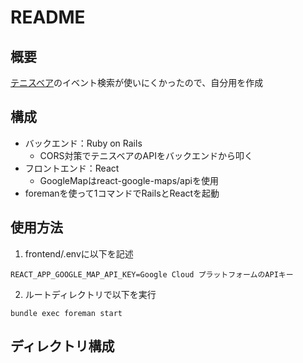 # README

## 概要
[テニスベア](https://www.tennisbear.net/event/prefecture/pref13)のイベント検索が使いにくかったので、自分用を作成

## 構成
- バックエンド：Ruby on Rails
  - CORS対策でテニスベアのAPIをバックエンドから叩く
- フロントエンド：React
  - GoogleMapはreact-google-maps/apiを使用
- foremanを使って1コマンドでRailsとReactを起動

## 使用方法
1. frontend/.envに以下を記述
```
REACT_APP_GOOGLE_MAP_API_KEY=Google Cloud プラットフォームのAPIキー
```

2. ルートディレクトリで以下を実行
```
bundle exec foreman start
```

## ディレクトリ構成
